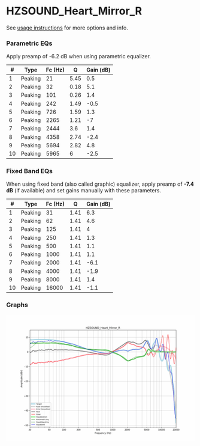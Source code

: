 # HZSOUND_Heart_Mirror_R
See [usage instructions](https://github.com/jaakkopasanen/AutoEq#usage) for more options and info.

### Parametric EQs
Apply preamp of -6.2 dB when using parametric equalizer.

|   # | Type    |   Fc (Hz) |    Q |   Gain (dB) |
|-----|---------|-----------|------|-------------|
|   1 | Peaking |        21 | 5.45 |         0.5 |
|   2 | Peaking |        32 | 0.18 |         5.1 |
|   3 | Peaking |       101 | 0.26 |         1.4 |
|   4 | Peaking |       242 | 1.49 |        -0.5 |
|   5 | Peaking |       726 | 1.59 |         1.3 |
|   6 | Peaking |      2265 | 1.21 |        -7   |
|   7 | Peaking |      2444 | 3.6  |         1.4 |
|   8 | Peaking |      4358 | 2.74 |        -2.4 |
|   9 | Peaking |      5694 | 2.82 |         4.8 |
|  10 | Peaking |      5965 | 6    |        -2.5 |

### Fixed Band EQs
When using fixed band (also called graphic) equalizer, apply preamp of **-7.4 dB** (if available) and set gains manually with these parameters.

|   # | Type    |   Fc (Hz) |    Q |   Gain (dB) |
|-----|---------|-----------|------|-------------|
|   1 | Peaking |        31 | 1.41 |         6.3 |
|   2 | Peaking |        62 | 1.41 |         4.6 |
|   3 | Peaking |       125 | 1.41 |         4   |
|   4 | Peaking |       250 | 1.41 |         1.3 |
|   5 | Peaking |       500 | 1.41 |         1.1 |
|   6 | Peaking |      1000 | 1.41 |         1.1 |
|   7 | Peaking |      2000 | 1.41 |        -6.1 |
|   8 | Peaking |      4000 | 1.41 |        -1.9 |
|   9 | Peaking |      8000 | 1.41 |         1.4 |
|  10 | Peaking |     16000 | 1.41 |        -1.1 |

### Graphs
![](./HZSOUND_Heart_Mirror_R.png)
